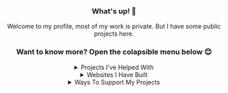 <div align="center">
  <h3>What's up! 👋</h3>
  <p>Welcome to my profile, most of my work is private. But I have some public projects here.</p>

### Want to know more? Open the colapsible menu below 😊

<details>
  <summary>Projects I've Helped With</summary>
  
[![ReadMe Card](https://github-readme-stats.vercel.app/api/pin/?username=nickspaargaren&repo=no-google)](https://github.com/nickspaargaren/no-google)
[![ReadMe Card](https://github-readme-stats.vercel.app/api/pin/?username=nickspaargaren&repo=no-amazon)](https://github.com/nickspaargaren/no-amazon)

</details>



<details>
  <summary>Websites I Have Built</summary> <br>
  
[![ReadMe Card](https://github-readme-stats.vercel.app/api/pin/?username=itsmat32143&repo=Bannedapps.uk)](https://github.com/itsmat32143/Bannedapps.uk)
[![ReadMe Card](https://github-readme-stats.vercel.app/api/pin/?username=itsmat32143&repo=Block)](https://github.com/itsmat32143/Block)
[![ReadMe Card](https://github-readme-stats.vercel.app/api/pin/?username=itsmat32143&repo=Trainingroomni)](https://github.com/itsmat32143/Trainingroomni)
[![ReadMe Card](https://github-readme-stats.vercel.app/api/pin/?username=itsmat32143&repo=Shop)](https://github.com/itsmat32143/Shop)


</details>



<details>
  <summary>Ways To Support My Projects</summary> <br>

<a href="https://www.buymeacoffee.com/itsmat32143" target="_self" rel="nofollow">Buy Me A Beer</a> <br>
<a href="https://paypal.com" target="_self" rel="nofollow">Paypal</a> <br> <br>

<a href="https://laptop-updates.brave.com/download/ITS458" target="_self" rel="nofollow">Download Brave</a> <br>
<a href="https://brave.com/tip-with-brave/" target="_self" rel="nofollow">Brave Rewards</a> <br>
Basic Attention Token - 0xa537638838a4F220a09e2C666D2d4B8E2EEB7BDd <br> <br>

Bitcoin - 1EGEucXT1sNQeDCfiFC8pFQ6VUXNZ6pyFy - Please send at least ฿ 0.0001 BTC <br>
Dash - XsvhsQSp4EtthxhX1MV5bFM3QgE2TqVWWo - Please send at least 0.0001 DASH <br>
Ether - 0xa537638838a4F220a09e2C666D2d4B8E2EEB7BDd - Please send at least Ξ 0.0001 ETH <br>
Litecoin - LM2qH3hv7Q6bKvsNoCuqudkjuYLayNr6yq - Please send at least Ł 0.0001 LTC <br>
Bitcoin Cash - 1HTFijbA7iypd3uE4MuGqLYwAEz2JTjRYF - Please send at least 0.0001 BCH <br>
Bitcoin Gold - GfxtYsGqXtDvoyAR6oKLnn4iBsaZkDLcZF - Please send at least 0.0001 BTG <br>
XRP - rMdG3ju8pgyVh29ELPWaDuA74CpWW6Fxns - 1593621033 - Please send at least 0.0001 XRP <br> <br>

</details>
